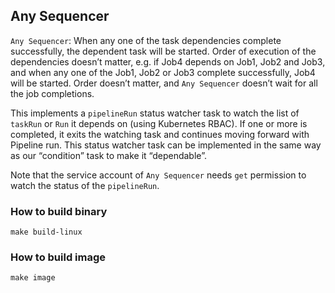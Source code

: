 ## Any Sequencer

`Any Sequencer`: When any one of the task dependencies complete successfully, the dependent task will be started. Order of execution of the dependencies doesn’t matter, e.g. if Job4 depends on Job1, Job2 and Job3, and when any one of the Job1, Job2 or Job3 complete successfully, Job4 will be started. Order doesn’t matter, and `Any Sequencer` doesn’t wait for all the job completions.

This implements a `pipelineRun` status watcher task to watch the list of `taskRun` or `Run` it depends on (using Kubernetes RBAC). If one or more is completed, it exits the watching task and continues moving forward with Pipeline run. This status watcher task can be implemented in the same way as our “condition” task to make it “dependable”. 

Note that the service account of `Any Sequencer` needs `get` permission to watch the status of the `pipelineRun`.
 
### How to build binary

```
make build-linux
```

### How to build image

```
make image
```
